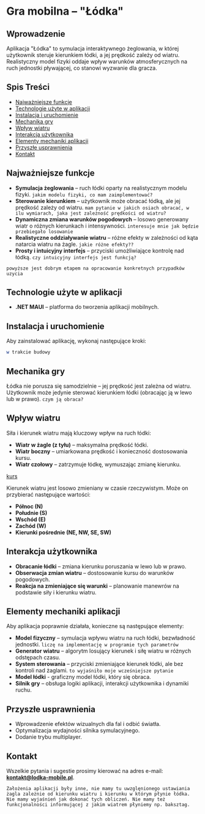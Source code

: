 # Gra mobilna – "Łódka"

## Wprowadzenie
Aplikacja "Łódka" to symulacja interaktywnego żeglowania, w której użytkownik steruje kierunkiem łódki, a jej prędkość zależy od wiatru. Realistyczny model fizyki oddaje wpływ warunków atmosferycznych na ruch jednostki pływającej, co stanowi wyzwanie dla gracza.

## Spis Treści
- [Najważniejsze funkcje](#najważniejsze-funkcje)
- [Technologie użyte w aplikacji](#technologie-użyte-w-aplikacji)
- [Instalacja i uruchomienie](#instalacja-i-uruchomienie)
- [Mechanika gry](#mechanika-gry)
- [Wpływ wiatru](#wpływ-wiatru)
- [Interakcja użytkownika](#interakcja-użytkownika)
- [Elementy mechaniki aplikacji](#elementy-mechaniki-aplikacji)
- [Przyszłe usprawnienia](#przyszłe-usprawnienia)
- [Kontakt](#kontakt)

## Najważniejsze funkcje
- **Symulacja żeglowania** – ruch łódki oparty na realistycznym modelu fizyki. ```jakim modelu fizyki, co mam zaimplementować?```
- **Sterowanie kierunkiem** – użytkownik może obracać łódką, ale jej prędkość zależy od wiatru. ```mam pytanie w jakich osiach obracać, w ilu wymiarach, jaka jest zależność prędkości od wiatru?```
- **Dynamiczna zmiana warunków pogodowych** – losowo generowany wiatr o różnych kierunkach i intensywności. ```interesuje mnie jak będzie przebiegało losowanie```
- **Realistyczne oddziaływanie wiatru** – różne efekty w zależności od kąta natarcia wiatru na żagle. ```jakie różne efekty??```
- **Prosty i intuicyjny interfejs** – przyciski umożliwiające kontrolę nad łódką. ```czy intuicyjny interfejs jest funkcją?```

```powyższe jest dobrym etapem na opracowanie konkretnych przypadków uzycia```

## Technologie użyte w aplikacji
- **.NET MAUI** – platforma do tworzenia aplikacji mobilnych.

## Instalacja i uruchomienie
Aby zainstalować aplikację, wykonaj następujące kroki:

```bash
w trakcie budowy
```

## Mechanika gry
Łódka nie porusza się samodzielnie – jej prędkość jest zależna od wiatru. Użytkownik może jedynie sterować kierunkiem łódki (obracając ją w lewo lub w prawo). ```czym ją obraca?```

## Wpływ wiatru
Siła i kierunek wiatru mają kluczowy wpływ na ruch łódki:
- **Wiatr w żagle (z tyłu)** – maksymalna prędkość łódki.
- **Wiatr boczny** – umiarkowana prędkość i konieczność dostosowania kursu.
- **Wiatr czołowy** – zatrzymuje łódkę, wymuszając zmianę kierunku.

[kurs](wiatr.jpg)

Kierunek wiatru jest losowo zmieniany w czasie rzeczywistym. Może on przybierać następujące wartości:
- **Północ (N)**
- **Południe (S)**
- **Wschód (E)**
- **Zachód (W)**
- **Kierunki pośrednie (NE, NW, SE, SW)**

## Interakcja użytkownika
- **Obracanie łódki** – zmiana kierunku poruszania w lewo lub w prawo.
- **Obserwacja zmian wiatru** – dostosowanie kursu do warunków pogodowych.
- **Reakcja na zmieniające się warunki** – planowanie manewrów na podstawie siły i kierunku wiatru.

## Elementy mechaniki aplikacji
Aby aplikacja poprawnie działała, konieczne są następujące elementy:
- **Model fizyczny** – symulacja wpływu wiatru na ruch łódki, bezwładność jednostki. ```liczę na implementację w programie tych parametrów```
- **Generator wiatru** – algorytm losujący kierunek i siłę wiatru w różnych odstępach czasu.
- **System sterowania** – przyciski zmieniające kierunek łódki, ale bez kontroli nad żaglami. ```to wyjaśniło moje wcześniejsze pytanie```
- **Model łódki** - graficzny model łódki, który się obraca.
- **Silnik gry** – obsługa logiki aplikacji, interakcji użytkownika i dynamiki ruchu.

## Przyszłe usprawnienia
- Wprowadzenie efektów wizualnych dla fal i odbić światła.
- Optymalizacja wydajności silnika symulacyjnego.
- Dodanie trybu multiplayer.

## Kontakt
Wszelkie pytania i sugestie prosimy kierować na adres e-mail: **kontakt@lodka-mobile.pl**.

```Założenia aplikacji były inne, nie mamy tu uwzglęnionego ustawiania żagla zależnie od kierunku wiatru i kierunku w którym płynie łódka. Nie mamy wyjaśnień jak dokonać tych obliczeń. Nie mamy też funkcjonalności informującej z jakim wiatrem płyniemy np. baksztag.```

